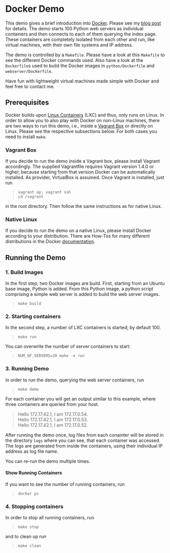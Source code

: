 # Docker Demo #

This demo gives a brief introduction into [Docker][docker]. Please see my [blog post][cc-blog] for details. The demo starts 100 Python web servers as individual containers and then connects to each of them querying the index page. These containers are completely isolated from each other and run, like virtual machines, with their own file systems and IP address.

The demo is controlled by a `Makefile`. Please have a look at this `Makefile` to see the different Docker commands used. Also have a look at the `Dockerfile`s used to build the Docker images in `python/Dockerfile` and `webserver/Dockerfile`.

Have fun with lightweight virtual machines made simple with Docker and
 feel free to contact me.

## Prerequisites ##

Docker builds upon [Linux Containers][lxc] (LXC) and thus, only runs on Linux. In order to allow you to also play with Docker on non-Linux machines, there are two ways to run this demo, i.e., inside a [Vagrant Box][vagrant] or directly on Linux. Please see the respective subsections below. For both cases you need to install `make`.

### Vagrant Box ###

If you decide to run the demo inside a Vagrant box, please install Vagrant accordingly. The supplied Vagrantfile requires Vagrant version 1.4.0 or higher, because starting from that version Docker can be automatically installed. As provider, VirtualBox is assumed. Once Vagrant is installed, just run
> `vagrant up; vagrant ssh`   
> `cd /vagrant`

in the root directory. Then follow the same instructions as for native Linux.

### Native Linux  ###

If you decide to run the demo on a native Linux, please install Docker according to your distribution. There are How-Tos for many different distributions in the Docker [documentation][docker-install-doc].

## Running the Demo ##

### 1. Build Images ###

In the first step, two Docker images are build. First, starting from an Ubuntu base image, Python is added. From this Python image, a python script comprising a simple web server is added to build the web server images. 
> `make build`

### 2. Starting containers ###

In the second step, a number of LXC containers is started; by default 100.
> `make run`

You can overwrite the number of server containers to start:
> `NUM_OF_SERVERS=20 make -e run`

### 3. Running Demo ###

In order to run the demo, querying the web server containers, run
> `make demo`

For each container you will get an output similar to this example, where three containers are queried from your host.
> Hello 172.17.42.1, I am 172.17.0.54.  
> Hello 172.17.42.1, I am 172.17.0.53.  
> Hello 172.17.42.1, I am 172.17.0.52. 

After running the demo once, log files from each conainter will be
stored in the directory `logs` where you can see, that each container
was accessed. The logs are generated from inside the containers, using
their individual IP address as log file name.

You can re-run the demo multiple times.

#### Show Running Containers ####

If you want to see the number of running containers, run
> `docker ps`  

### 4. Stopping containers ###

In order to stop all running containers, run 
> `make stop`

and to clean up run
> `make clean`

[docker]: http://docker.io
[cc-blog]: https://blog.codecentric.de/en/2014/01/lightweight-virtual-machines-made-simple-docker-run-100-virtual-maschines/
[lxc]: http://linuxcontainers.org/
[vagrant]: http://www.vagrantup.com
[docker-install-doc]: http://docs.docker.io/en/latest/installation/

